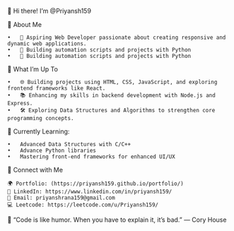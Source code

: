 👋 Hi there! I’m @Priyansh159

🚀 About Me

	•	🔭 Aspiring Web Developer passionate about creating responsive and dynamic web applications.
	•	🐍 Building automation scripts and projects with Python
	•	🎯 Building automation scripts and projects with Python
 

🌱 What I’m Up To

	•	🌐 Building projects using HTML, CSS, JavaScript, and exploring frontend frameworks like React.
	•	📚 Enhancing my skills in backend development with Node.js and Express.
	•	🛠 Exploring Data Structures and Algorithms to strengthen core programming concepts.

 🌱 Currently Learning:

	•	Advanced Data Structures with C/C++
	•	Advance Python libraries
	•	Mastering front-end frameworks for enhanced UI/UX

🔗 Connect with Me

	🌍 Portfolio: (https://priyansh159.github.io/portfolio/)
	💼 LinkedIn: https://www.linkedin.com/in/priyansh159/
	📧 Email: priyanshrana159@gmail.com 
	💻 Leetcode: https://leetcode.com/u/Priyansh159/

💬 “Code is like humor. When you have to explain it, it’s bad.” — Cory House
